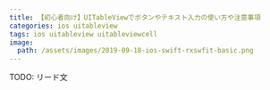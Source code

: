 ```yaml
---
title: 【初心者向け】UITableViewでボタンやテキスト入力の使い方や注意事項
categories: ios uitableview
tags: ios uitableview uitableviewcell
image:
  path: /assets/images/2019-09-18-ios-swift-rxswfit-basic.png
---
```

TODO: リード文
